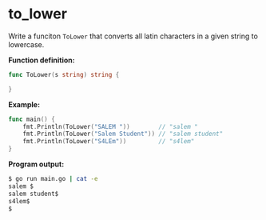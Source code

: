 # to_lower


Write a funciton `ToLower` that converts all latin characters in a given string to lowercase.

**Function definition:**

```go
func ToLower(s string) string {

}
```

**Example:**

```go
func main() {
    fmt.Println(ToLower("SALEM "))        // "salem "
    fmt.Println(ToLower("Salem Student")) // "salem student"
    fmt.Println(ToLower("S4LEm"))         // "s4lem"
}
```

**Program output:**

```sh
$ go run main.go | cat -e
salem $
salem student$
s4lem$
$
```
